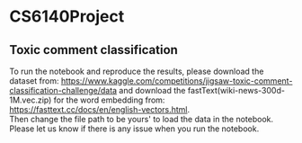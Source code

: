 # CS6140Project
## Toxic comment classification
  
To run the notebook and reproduce the results, please download the dataset from: https://www.kaggle.com/competitions/jigsaw-toxic-comment-classification-challenge/data and download the fastText(wiki-news-300d-1M.vec.zip) for the word embedding from: https://fasttext.cc/docs/en/english-vectors.html.   
Then change the file path to be yours' to load the data in the notebook.
Please let us know if there is any issue when you run the notebook.
